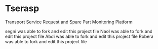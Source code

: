 # Tserasp
Transport Service Request and Spare Part Monitoring Platform

segni was able to fork and edit this project file
Naol was able to fork and edit this project file
Abdi was able to fork and edit this project file
Robera was able to fork and edit this project file
